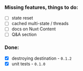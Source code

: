 ### Missing features, things to do:

- [ ] state reset
- [ ] cached multi-state / threads
- [ ] docs on Nuxt Content
- [ ] Q&A section

### Done:

- [x] destroying destination - `0.1.2`
- [x] unit tests - `0.1.0`
